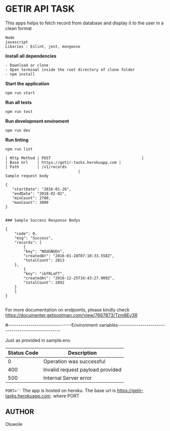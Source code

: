 # GETIR API TASK
This apps helps to fetch record from database and display it to the user in a clean format 

```
Node
javascript
Libaries : Eslint, jest, mongoose
```
**Install all dependencies**
```
- Download or clone
- Open terminal inside the root directory of clone folder
- npm install
```

**Start the application**
```
npm run start
```
**Run all tests**
```
npm run test
```

**Run development enviroment**
```
npm run dev
```
**Run linting**
```
npm run lint

| Http Method | POST                                        |
| Base Url    | https://getir-tasks.herokuapp.com |
| Path        | /v1/records 
                                |
Sample request body
```
    {
       "startDate": "2016-01-26",
       "endDate": "2018-02-02",
       "minCount": 2700,
       "maxCount": 3000
    }
```

### Sample Success Response Bodys

```
    {
        "code": 0,
        "msg": "Success",
        "records": [
            {
            "key": "NOdGNUDn",
            "createdAt": "2016-01-28T07:10:33.558Z",
            "totalCount": 2813
        },
            {
            "key": "ibfRLaFT",
            "createdAt": "2016-12-25T16:43:27.909Z",
            "totalCount": 2892
        }
        ]
    }
```
```
For more documentation on endpoints, please kindly check https://documenter.getpostman.com/view/7667873/Tzm8Ev3R

#-------------------------------Environment variables--------------------------------------------------

 Just as provided in sample.env

| Status Code | Description                                 |
| ----------- | ------------------------------------------- |
| 0           | Operation was successful                    |
| 400       | Invalid request payload provided            |
| 500       | Internal Server error|

``
PORT=''
``
The app is hosted on heroku. The base url is <a href="https://getir-tasks.herokuapp.com">https://getir-tasks.herokuapp.com</a>.
where PORT
##  AUTHOR
Oluwole
